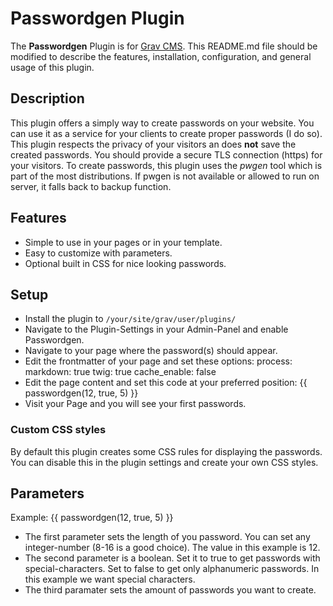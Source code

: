 # Passwordgen Plugin

The **Passwordgen** Plugin is for [Grav CMS](http://github.com/getgrav/grav).  This README.md file should be modified to describe the features, installation, configuration, and general usage of this plugin.

## Description

This plugin offers a simply way to create passwords on your website. You can use it as a service for your clients to create proper passwords (I do so). This plugin respects the privacy of your visitors an does **not** save the created passwords. You should provide a secure TLS connection (https) for your visitors. To create passwords, this plugin uses the *pwgen* tool which is part of the most distributions. If pwgen is not available or allowed to run on server, it falls back to backup function.

## Features

* Simple to use in your pages or in your template.
* Easy to customize with parameters.
* Optional built in CSS for nice looking passwords.

## Setup

* Install the plugin to `/your/site/grav/user/plugins/`
* Navigate to the Plugin-Settings in your Admin-Panel and enable Passwordgen.
* Navigate to your page where the password(s) should appear.
* Edit the frontmatter of your page and set these options:
 process:
    markdown: true
    twig: true
 cache_enable: false
* Edit the page content and set this code at your preferred position:
 {{ passwordgen(12, true, 5) }}
* Visit your Page and you will see your first passwords.

### Custom CSS styles

By default this plugin creates some CSS rules for displaying the passwords. You can disable this in the plugin settings and create your own CSS styles.

## Parameters

Example: {{ passwordgen(12, true, 5) }}

* The first parameter sets the length of you password. You can set any integer-number (8-16 is a good choice). The value in this example is 12.
* The second parameter is a boolean. Set it to true to get passwords with special-characters. Set to false to get only alphanumeric passwords. In this example we want special characters.
* The third paramater sets the amount of passwords you want to create.

